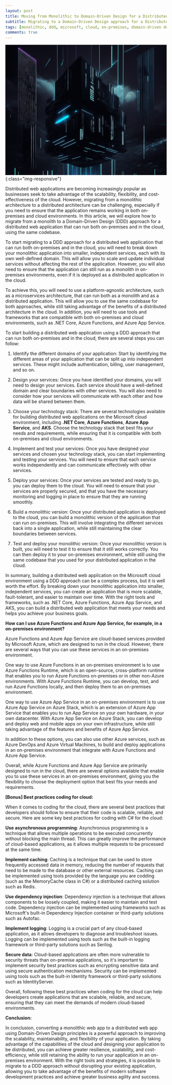 ```yaml
---
layout: post
title: Moving from Monolithic to Domain-Driven Design for a Distributed Web Application on Microsoft Cloud
subtitle: Migrating to a Domain-Driven Design approach for a Distributed Web Application that runs on both On-Premises and Cloud Environments
tags: [monolithic, ddd, microsoft, cloud, on-premises, domain-driven design]
comments: true
---
```


![Moving from Monolithic to Domain-Driven Design for a Distributed Web Application on Microsoft Cloud](../assets/img/posts/ddd.png){:class="img-responsive"}

Distributed web applications are becoming increasingly popular as businesses seek to take advantage of the scalability, flexibility, and cost-effectiveness of the cloud. However, migrating from a monolithic architecture to a distributed architecture can be challenging, especially if you need to ensure that the application remains working in both on-premises and cloud environments. In this article, we will explore how to migrate from a monolith to a Domain-Driven Design (DDD) approach for a distributed web application that can run both on-premises and in the cloud, using the same codebase.

To start migrating to a DDD approach for a distributed web application that can run both on-premises and in the cloud, you will need to break down your monolithic application into smaller, independent services, each with its own well-defined domain. This will allow you to scale and update individual services without affecting the rest of the application. However, you will also need to ensure that the application can still run as a monolith in on-premises environments, even if it is deployed as a distributed application in the cloud.

To achieve this, you will need to use a platform-agnostic architecture, such as a microservices architecture, that can run both as a monolith and as a distributed application. This will allow you to use the same codebase for both approaches, while still taking advantage of the benefits of a distributed architecture in the cloud. In addition, you will need to use tools and frameworks that are compatible with both on-premises and cloud environments, such as .NET Core, Azure Functions, and Azure App Service.

To start building a distributed web application using a DDD approach that can run both on-premises and in the cloud, there are several steps you can follow:

1. Identify the different domains of your application: Start by identifying the different areas of your application that can be split up into independent services. These might include authentication, billing, user management, and so on.

2. Design your services: Once you have identified your domains, you will need to design your services. Each service should have a well-defined domain and clear boundaries with other services. You will also need to consider how your services will communicate with each other and how data will be shared between them.

3. Choose your technology stack: There are several technologies available for building distributed web applications on the Microsoft cloud environment, including **.NET Core**, **Azure Functions**, **Azure App Service**, and **AKS**. Choose the technology stack that best fits your needs and requirements, while ensuring that it is compatible with both on-premises and cloud environments.

4. Implement and test your services: Once you have designed your services and chosen your technology stack, you can start implementing and testing your services. You will need to ensure that each service works independently and can communicate effectively with other services.

5. Deploy your services: Once your services are tested and ready to go, you can deploy them to the cloud. You will need to ensure that your services are properly secured, and that you have the necessary monitoring and logging in place to ensure that they are running smoothly.

6. Build a monolithic version: Once your distributed application is deployed to the cloud, you can build a monolithic version of the application that can run on-premises. This will involve integrating the different services back into a single application, while still maintaining the clear boundaries between services.

7. Test and deploy your monolithic version: Once your monolithic version is built, you will need to test it to ensure that it still works correctly. You can then deploy it to your on-premises environment, while still using the same codebase that you used for your distributed application in the cloud.

In summary, building a distributed web application on the Microsoft cloud environment using a DDD approach can be a complex process, but it is well worth the effort. By breaking down your monolithic application into smaller, independent services, you can create an application that is more scalable, fault-tolerant, and easier to maintain over time. With the right tools and frameworks, such as .NET Core, Azure Functions, Azure App Service, and AKS, you can build a distributed web application that meets your needs and helps you achieve your business goals.


**How can I use Azure Functions and Azure App Service, for example, in a on-premises environment?**

Azure Functions and Azure App Service are cloud-based services provided by Microsoft Azure, which are designed to run in the cloud. However, there are several ways that you can use these services in an on-premises environment.

One way to use Azure Functions in an on-premises environment is to use Azure Functions Runtime, which is an open-source, cross-platform runtime that enables you to run Azure Functions on-premises or in other non-Azure environments. With Azure Functions Runtime, you can develop, test, and run Azure Functions locally, and then deploy them to an on-premises environment.

One way to use Azure App Service in an on-premises environment is to use Azure App Service on Azure Stack, which is an extension of Azure App Service that enables you to run App Service on your own hardware, in your own datacenter. With Azure App Service on Azure Stack, you can develop and deploy web and mobile apps on your own infrastructure, while still taking advantage of the features and benefits of Azure App Service.

In addition to these options, you can also use other Azure services, such as Azure DevOps and Azure Virtual Machines, to build and deploy applications in an on-premises environment that integrate with Azure Functions and Azure App Service.

Overall, while Azure Functions and Azure App Service are primarily designed to run in the cloud, there are several options available that enable you to use these services in an on-premises environment, giving you the flexibility to choose the deployment option that best fits your needs and requirements.


**[Bonus] Best practices coding for cloud:**

When it comes to coding for the cloud, there are several best practices that developers should follow to ensure that their code is scalable, reliable, and secure. Here are some key best practices for coding with C# for the cloud:

**Use asynchronous programming**: Asynchronous programming is a technique that allows multiple operations to be executed concurrently without blocking the main thread. This can greatly improve the performance of cloud-based applications, as it allows multiple requests to be processed at the same time.

**Implement caching**: Caching is a technique that can be used to store frequently accessed data in memory, reducing the number of requests that need to be made to the database or other external resources. Caching can be implemented using tools provided by the language you are codding (such as the MemoryCache class in C#) or a distributed caching solution such as Redis.

**Use dependency injection**: Dependency injection is a technique that allows components to be loosely coupled, making it easier to maintain and test code. Dependency injection can be implemented using frameworks such as Microsoft's built-in Dependency Injection container or third-party solutions such as Autofac.

**Implement logging**: Logging is a crucial part of any cloud-based application, as it allows developers to diagnose and troubleshoot issues. Logging can be implemented using tools such as the built-in logging framework or third-party solutions such as Serilog.

**Secure data**: Cloud-based applications are often more vulnerable to security threats than on-premise applications, so it's important to implement security best practices such as encrypting sensitive data and using secure authentication mechanisms. Security can be implemented using tools such as the built-in Identity framework or third-party solutions such as IdentityServer.

Overall, following these best practices when coding for the cloud can help developers create applications that are scalable, reliable, and secure, ensuring that they can meet the demands of modern cloud-based environments.


**Conclusion:**

In conclusion, converting a monolithic web app to a distributed web app using Domain-Driven Design principles is a powerful approach to improving the scalability, maintainability, and flexibility of your application. By taking advantage of the capabilities of the cloud and designing your application to be distributed, you can achieve greater resilience, scalability, and cost-efficiency, while still retaining the ability to run your application in an on-premises environment. With the right tools and strategies, it is possible to migrate to a DDD approach without disrupting your existing application, allowing you to take advantage of the benefits of modern software development practices and achieve greater business agility and success.